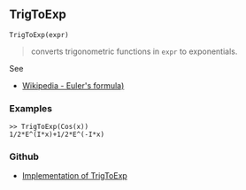 ## TrigToExp

```
TrigToExp(expr)
```

> converts trigonometric functions in `expr` to exponentials.

See
* [Wikipedia - Euler's formula)](https://en.wikipedia.org/wiki/Euler%27s_formula)  

### Examples

```
>> TrigToExp(Cos(x))
1/2*E^(I*x)+1/2*E^(-I*x)
```

### Github

* [Implementation of TrigToExp](https://github.com/axkr/symja_android_library/blob/master/symja_android_library/matheclipse-core/src/main/java/org/matheclipse/core/reflection/system/TrigToExp.java#L35) 
